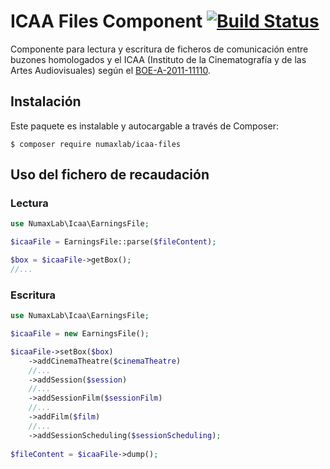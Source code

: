 # ICAA Files Component [![Build Status](https://travis-ci.org/numaxlab/icaa-files.svg?branch=master)](https://travis-ci.org/numaxlab/icaa-files)

Componente para lectura y escritura de ficheros de comunicación entre buzones homologados y el ICAA (Instituto de la Cinematografía y de las Artes Audiovisuales) según el [BOE-A-2011-11110](http://www.boe.es/boe/dias/2011/06/28/pdfs/BOE-A-2011-11110.pdf).

## Instalación

Este paquete es instalable y autocargable a través de Composer:

```$ composer require numaxlab/icaa-files```

## Uso del fichero de recaudación

### Lectura

```php
use NumaxLab\Icaa\EarningsFile;

$icaaFile = EarningsFile::parse($fileContent);

$box = $icaaFile->getBox();
//...
```

### Escritura

```php
use NumaxLab\Icaa\EarningsFile;

$icaaFile = new EarningsFile();

$icaaFile->setBox($box)
    ->addCinemaTheatre($cinemaTheatre)
    //...
    ->addSession($session)
    //...
    ->addSessionFilm($sessionFilm)
    //...
    ->addFilm($film)
    //...
    ->addSessionScheduling($sessionScheduling);
    
$fileContent = $icaaFile->dump();
```
